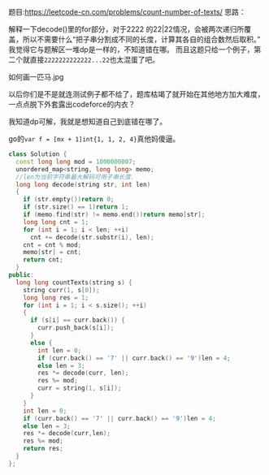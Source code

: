 题目:https://leetcode-cn.com/problems/count-number-of-texts/
思路：  

 解释一下decode()里的for部分，对于2222 的22|22情况，会被两次递归所覆盖，所以不需要什么“把子串分割成不同的长度，计算其各自的组合数然后取积。”
我觉得它与题解区一堆dp是一样的，不知道错在哪。
而且这题只给一个例子，第二个就直接`2222222222222...22`也太混蛋了吧。  

如何画一匹马.jpg  

以后你们是不是就连测试例子都不给了，题库枯竭了就开始在其他地方加大难度，一点点脱下外套露出codeforce的内衣？

我知道dp可解，我就是想知道自己到底错在哪了。  

go的`var f = [mx + 1]int{1, 1, 2, 4}`真他妈傻逼。


```cpp
class Solution {
  const long long mod = 1000000007;
  unordered_map<string, long long> memo;
  //len为当前字符串最大解码可用子串长度.
  long long decode(string str, int len)
  {
    if (str.empty())return 0;
    if (str.size() == 1)return 1;
    if (memo.find(str) != memo.end())return memo[str];
    long long cnt = 1;
    for (int i = 1; i < len; ++i)
      cnt += decode(str.substr(i), len);
    cnt = cnt % mod;
    memo[str] = cnt;
    return cnt;
  }
public:
  long long countTexts(string s) {
    string curr(1, s[0]);
    long long res = 1;
    for (int i = 1; i < s.size(); ++i)
    {
      if (s[i] == curr.back()) {
        curr.push_back(s[i]);
      }
      else {
        int len = 0;
        if (curr.back() == '7' || curr.back() == '9')len = 4;
        else len = 3;
        res *= decode(curr, len);
        res %= mod;
        curr = string(1, s[i]);
      }
    }
    int len = 0;
    if (curr.back() == '7' || curr.back() == '9')len = 4;
    else len = 3;
    res *= decode(curr,len);
    res %= mod;
    return res;
  }
};
```
